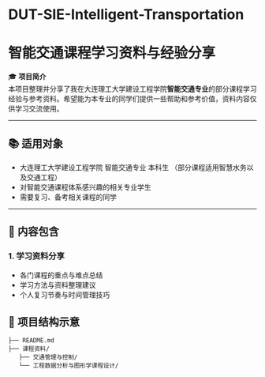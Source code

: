 # DUT-SIE-Intelligent-Transportation
# 智能交通课程学习资料与经验分享

🎓 **项目简介**  
本项目整理并分享了我在大连理工大学建设工程学院**智能交通专业**的部分课程学习经验与参考资料。希望能为本专业的同学们提供一些帮助和参考价值，资料内容仅供学习交流使用。

---

## 📚 适用对象

- 大连理工大学建设工程学院 智能交通专业 本科生 （部分课程适用智慧水务以及交通工程）
- 对智能交通课程体系感兴趣的相关专业学生  
- 需要复习、备考相关课程的同学  

---

## 📖 内容包含

### 1. 学习资料分享

- 各门课程的重点与难点总结  
- 学习方法与资料整理建议  
- 个人复习节奏与时间管理技巧  


## 📁 项目结构示意

```
├── README.md
├── 课程资料/
   ├── 交通管理与控制/
   └── 工程数据分析与图形学课程设计/



